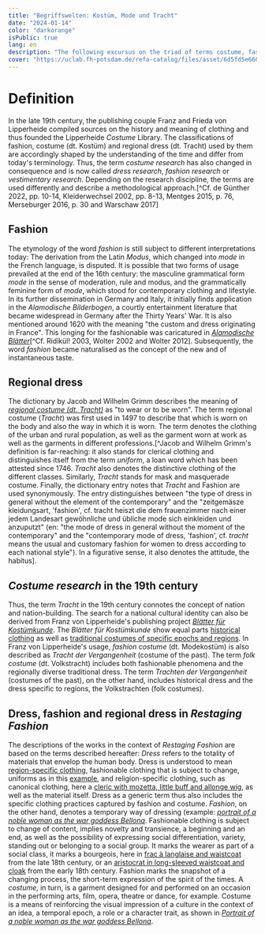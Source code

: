 ```yaml
---
title: "Begriffswelten: Kostüm, Mode und Tracht"
date: "2024-01-14"
color: "darkorange"
isPublic: true
lang: en
description: "The following excursus on the triad of terms costume, fashion and traditional costume is intended to highlight the use of these terms in the temporal context of the creation of the Lipperheide Costume Library and the Textile Collection of the Germanisches Nationalmuseum Nuremberg. The terminologies used in scientific publications around 1900 and in early dress research from the mid-19th century onwards differed from today's usage and underwent an elementary change in meaning."
cover: "https://uclab.fh-potsdam.de/refa-catalog/files/asset/6d5fd5e6604beafe83dfa89131c3f78028407e86.png"
---
```


# Definition
In the late 19th century, the publishing couple Franz and Frieda von Lipperheide compiled sources on the history and meaning of clothing and thus founded the Lipperheide *Costume* Library. The classifications of fashion, costume (dt. Kostüm) and regional dress (dt. Tracht) used by them are accordingly shaped by the understanding of the time and differ from today's terminology. Thus, the term *costume research* has also changed in consequence and is now called *dress research*, *fashion research* or *vestimentary research*. Depending on the research discipline, the terms are used differently and describe a methodological approach.[^Cf. de Günther 2022, pp. 10-14, Kleiderwechsel 2002, pp. 8-13, Mentges 2015, p. 76, Merseburger 2016, p. 30 and Warschaw 2017]

## Fashion
The etymology of the word *fashion* is still subject to different interpretations today: The derivation from the Latin *Modus*, which changed into *mode* in the French language, is disputed. It is possible that two forms of usage prevailed at the end of the 16th century: the masculine grammatical form *mode* in the sense of moderation, rule and modus, and the grammatically feminine form of *mode*, which stood for contemporary clothing and lifestyle. In its further dissemination in Germany and Italy, it initially finds application in the *Alamodische Bilderbogen*, a courtly entertainment literature that became widespread in Germany after the Thirty Years' War. It is also mentioned around 1620 with the meaning "the custom and dress originating in France". This longing for the fashionable was caricatured in *[Alamodische Blätter](set/48313)*[^Cf. Ridikül! 2003, Wolter 2002 and Wolter 2012]. Subsequently, the word *fashion* became naturalised as the concept of the new and of instantaneous taste.

## Regional dress
The dictionary by Jacob and Wilhelm Grimm describes the meaning of *[regional costume (dt. Tracht)](http://www.woerterbuchnetz.de/DWB?lemma=tracht)* as "to wear or to be worn". The term regional costume (*Tracht*) was first used in 1497 to describe that which is worn on the body and also the way in which it is worn. The term denotes the clothing of the urban and rural population, as well as the garment worn at work as well as the garments in different professions.[^Jacob and Wilhelm Grimm's definition is far-reaching: it also stands for clerical clothing and distinguishes itself from the term *uniform*, a loan word which has been attested since 1746. *Tracht* also denotes the distinctive clothing of the different classes. Similarly, *Tracht* stands for mask and masquerade costume. Finally, the dictionary entry notes that *Tracht* and Fashion are used synonymously. The entry distinguishes between "the type of dress in general without the element of the contemporary" and the "zeitgemäsze kleidungsart, 'fashion', cf. tracht heiszt die dem frauenzimmer nach einer jedem Landesart gewöhnliche und übliche mode sich einkleiden und anzuputzt" (en: "the mode of dress in general without the moment of the contemporary" and the "contemporary mode of dress, 'fashion', cf. *tracht* means the usual and customary fashion for women to dress according to each national style"). In a figurative sense, it also denotes the attitude, the habitus].

## *Costume research* in the 19th century
Thus, the term *Tracht* in the 19th century connotes the concept of nation and nation-building. The search for a national cultural identity can also be derived from Franz von Lipperheide's publishing project *[Blätter für Kostümkunde](item/17794)*. The *Blätter für Kostümkunde* show equal parts [historical clothing](set/48545) as well as [traditional costumes of specific epochs and regions](set/48544). In Franz von Lipperheide's usage, *fashion costume* (dt. Modekostüm) is also described as *Tracht der Vergangenheit* (costume of the past). The term *folk costume* (dt. Volkstracht) includes both fashionable phenomena and the regionally diverse traditional dress. The term *Trachten der Vergangenheit* (costumes of the past), on the other hand, includes historical dress and the dress specific to regions, the Volkstrachten (folk costumes).

## Dress, fashion and regional dress in *Restaging Fashion*
The descriptions of the works in the context of *Restaging Fashion* are based on the terms described hereafter: *Dress* refers to the totality of materials that envelop the human body. Dress is understood to mean [region-specific clothing](item/10280), fashionable clothing that is subject to change, uniforms as in this [example](item/633), and religion-specific clothing, such as canonical clothing, here a [cleric with mozetta, little buff and allonge wig](item/343), as well as the material itself. Dress as a generic term thus also includes the specific clothing practices captured by fashion and costume.
*Fashion*, on the other hand, denotes a temporary way of dressing (example: *[portrait of a noble woman as the war goddess Bellona](item/575)*. Fashionable clothing is subject to change of content, implies novelty and transience, a beginning and an end, as well as the possibility of expressing social differentiation, variety, standing out or belonging to a social group. It marks the wearer as part of a social class, it marks a bourgeois, here in [frac à langlaise and waistcoat](item/176) from the late 18th century, or an [aristocrat in long-sleeved waistcoat and cloak](item/477) from the early 18th century. Fashion marks the snapshot of a changing process, the short-term expression of the spirit of the times. 
A *costume*, in turn, is a garment designed for and performed on an occasion in the performing arts, film, opera, theatre or dance, for example. Costume is a means of reinforcing the visual impression of a culture in the context of an idea, a temporal epoch, a role or a character trait, as shown in *[Portrait of a noble woman as the war goddess Bellona](item/575)*.
